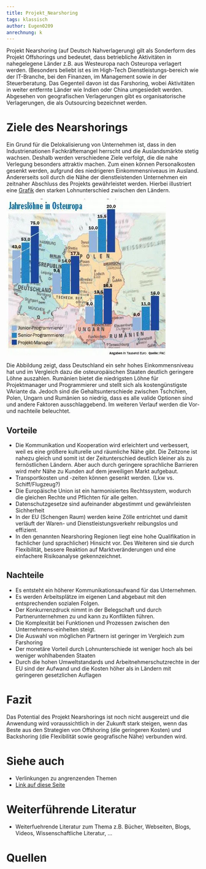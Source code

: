 ```yaml
---
title: Projekt_Nearshoring
tags: klassisch
author: Eugen0209
anrechnung: k 
---
```


Projekt Nearshoring (auf Deutsch Nahverlagerung) gilt als Sonderform des Projekt Offshorings und bedeutet, dass betriebliche Aktivitäten in nahegelegene Länder z.B. aus Westeuropa nach Osteuropa verlagert werden. (Besonders beliebt ist es im High-Tech Dienstleistungs-bereich wie der IT-Branche, bei den Finanzen, im Management sowie in der Steuerberatung. Das Gegenteil davon ist das Farshoring, wobei Aktivitäten in weiter entfernte Länder wie Indien oder China umgesiedelt werden. Abgesehen von geografischen Verlagerungen gibt es organisatorische Verlagerungen, die als Outsourcing bezeichnet werden. 

# Ziele des Nearshorings

Ein Grund für die Delokalisierung von Unternehmen ist, dass in den Industrienationen Fachkräftemangel herrscht und die Auslandsmärkte stetig wachsen. Deshalb werden verschiedene Ziele verfolgt, die die nahe Verlegung besonders attraktiv machen. Zum einen können Personalkosten gesenkt werden, aufgrund des niedrigeren Einkommensniveaus im Ausland. Andererseits soll durch die Nähe der dienstleistenden Unternehmen ein zeitnaher Abschluss des Projekts gewährleistet werden. Hierbei illustriert eine [Grafik](https://www.computerwoche.de/a/der-holprige-weg-zum-nearshoring,558176) den starken Lohnunterschied zwischen den Ländern.

![Abbildung_1](Projekt_Nearshoring/Nearshoring.jpg)

Die Abbildung zeigt, dass Deutschland ein sehr hohes Einkommensniveau hat und im Vergleich dazu die osteuropäischen Staaten deutlich geringere Löhne auszahlen. Rumänien bietet die niedrigsten Löhne für Projektmanager und Programmierer und stellt sich als kostengünstigste VAriante da. Jedoch sind die Gehaltsunterschiede zwischen Tschchien, Polen, Ungarn und Rumänien so niedrig, dass es alle valide Optionen sind und andere Faktoren ausschlaggebend. Im weiteren Verlauf werden die Vor- und nachteile beleuchtet.

## Vorteile
* Die Kommunikation und Kooperation wird erleichtert und verbessert, weil es eine größere kulturelle und räumliche Nähe gibt. Die Zeitzone ist nahezu gleich und somit ist der Zeitunterschied deutlich kleiner als zu fernöstlichen Ländern. Aber auch durch geringere sprachliche Barrieren wird mehr Nähe zu Kunden auf dem jeweiligen Markt aufgebaut.
* Transportkosten und -zeiten können gesenkt werden. (Lkw vs. Schiff/Flugzeug?)
* Die Europäische Union ist ein harmonisiertes Rechtssystem, wodurch die gleichen Rechte und Pflichten für alle gelten.
* Datenschutzgesetze sind aufeinander abgestimmt und gewährleisten Sichherheit
* In der EU (Schengen Raum) werden keine Zölle entrichtet und damit verläuft der Waren- und Dienstleistungsverkehr reibungslos und effizient.
* In den genannten Nearshoring Regionen liegt eine hohe Qualifikation in fachlicher (und sprachlicher) Hinsicht vor. Des Weiteren sind sie durch Flexibilität, bessere Reaktion auf Marktveränderungen und eine einfachere Risikoanalyse gekennzeichnet.





## Nachteile

*	Es entsteht ein höherer Kommunikationsaufwand für das Unternehmen.
*	Es werden Arbeitsplätze im eigenen Land abgebaut mit den entsprechenden sozialen Folgen.
*	Der Konkurrenzdruck nimmt in der Belegschaft und durch Partnerunternehmen zu und kann zu Konflikten führen.
*	Die Komplexität bei Funktionen und Prozessen zwischen den Unternehmens-einheiten steigt.
*	Die Auswahl von möglichen Partnern ist geringer im Vergleich zum Farshoring
*	Der monetäre Vorteil durch Lohnunterschiede ist weniger hoch als bei weniger wohlhabenden Staaten
*	Durch die hohen Umweltstandards und Arbeitnehmerschutzrechte in der EU sind der Aufwand und die Kosten höher als in Ländern mit geringeren gesetzlichen Auflagen

# Fazit

Das Potential des Projekt Nearshorings ist noch nicht ausgereizt und die Anwendung wird voraussichtlich in der Zukunft stark steigen, wenn das Beste aus den Strategien von Offshoring (die geringeren Kosten) und Backshoring (die Flexibilität sowie geografische Nähe) verbunden wird.


# Siehe auch

* Verlinkungen zu angrenzenden Themen
* [Link auf diese Seite](Projekt_Nearshoring.md)

# Weiterführende Literatur

* Weiterfuehrende Literatur zum Thema z.B. Bücher, Webseiten, Blogs, Videos, Wissenschaftliche Literatur, ...

# Quellen

[^1]: Quellen die ihr im Text verwendet habt z.B. Bücher, Webseiten, Blogs, Videos, Wissenschaftliche Literatur, ... (eine Quelle in eine Zeile, keine Zeilenumbrüche machen)
[^2]: [A Guide to the Project Management Body of Knowledge (PMBOK® Guide)](https://www.pmi.org/pmbok-guide-standards/foundational/PMBOK)
[^3]: [Basic Formatting Syntax for GitHub flavored Markdown](https://docs.github.com/en/github/writing-on-github/getting-started-with-writing-and-formatting-on-github/basic-writing-and-formatting-syntax)
[^4]: [Advanced Formatting Syntax for GitHub flavored Markdown](https://docs.github.com/en/github/writing-on-github/working-with-advanced-formatting/organizing-information-with-tables)

